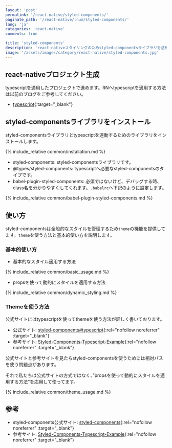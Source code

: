 ```yaml
---
layout: 'post'
permalink: '/react-native/styled-components/'
paginate_path: '/react-native/:num/styled-components/'
lang: 'ja'
categories: 'react-native'
comments: true

title: 'styled-components'
description: 'react-nativeスタイリングのためstyled-componentsライブラリを活用する方法について説明します。'
image: '/assets/images/category/react-native/styled-components.jpg'
---
```



## react-nativeプロジェクト生成
typescriptを適用したプロジェクトで進めます。RNへtypescriptを適用する方法は以前のブログをご参考してください。
- [typescript]({{site.url}}/{{page.categories}}/typescript/){:target="_blank"}

## styled-componentsライブラリをインストール
styled-componentsライブラリとtypescriptを連動するためのライブラリをインストールします。

{% include_relative common/installation.md %}

- styled-components: styled-componentsライブラリです。
- @types/styled-components: typescriptへ必要なstyled-componentsのタイプです。
- babel-plugin-styled-components: 必須ではないけど、デバッグする時、class名を分かりやすくしてくれます。```.babelrc```へ下記のように設定します。

{% include_relative common/babel-plugin-styled-components.md %}

## 使い方
styled-componentsは全般的なスタイルを管理するため```theme```の機能を提供してます。```theme```を使う方法と基本的使い方を説明します。

### 基本的使い方
- 基本的なスタイル適用する方法

{% include_relative common/basic_usage.md %}

- propsを使って動的にスタイルを適用する方法

{% include_relative common/dynamic_styling.md %}

### Themeを使う方法
公式サイトにはtypescriptを使ってthemeを使う方法が詳しく書いております。
- 公式サイト: [styled-components#typescript](https://www.styled-components.com/docs/api#typescript){:rel="nofollow noreferrer" :target="_blank"}
- 参考サイト: [Styled-Components-Typescript-Example](https://github.com/patrick91/Styled-Components-Typescript-Example){:rel="nofollow noreferrer" :target="_blank"}

公式サイトと参考サイトを見たらstyled-componentsを使うためには相対パスを使う問題点があります。

それで私たちは公式サイトの方式ではなく、”propsを使って動的にスタイルを適用する方法”を応用して使ってます。

{% include_relative common/theme_usage.md %}

## 参考
- styled-components公式サイト: [styled-components](https://www.styled-components.com/docs){:rel="nofollow noreferrer" :target="_blank"}
- 参考サイト: [Styled-Components-Typescript-Example](https://github.com/patrick91/Styled-Components-Typescript-Example){:rel="nofollow noreferrer" :target="_blank"}